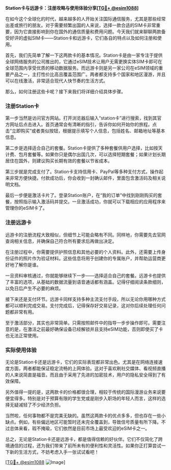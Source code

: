**Station卡与远游卡：注册攻略与使用体验分享[[TG💪+ @esim1088](https://t.me/s/esim1088)]**

在如今这个全球化的时代，越来越多的人开始关注国际通信服务，尤其是那些经常出差或旅行的朋友。对于需要频繁出国的人来说，选择一款合适的SIM卡非常重要，因为它直接影响到你在国外的通信质量和费用问题。今天我们就来聊聊两款备受好评的虚拟SIM卡——Station卡和远游卡，它们各自的特点以及如何注册和使用。

首先，我们先简单了解一下这两款卡的基本情况。Station卡是由一家专注于提供全球网络服务的公司推出的，它通过eSIM技术让用户无需更换实体SIM卡即可在全球范围内享受优质的移动数据服务。而远游卡则是另一家公司在eSIM领域的重要产品之一，主打性价比高且覆盖范围广。两者都支持多个国家和地区漫游，并且可以在线激活，非常适合现代人快节奏的生活方式。

那么，如何注册这些卡呢？接下来我们将详细介绍具体步骤。

### 注册Station卡

第一步当然是访问官方网站。打开浏览器后输入“station卡”进行搜索，找到其官方网址后点击进入。首页通常会有清晰的指引，告诉你如何开始你的旅程。点击“立即购买”或者类似按钮，根据提示填写个人信息，包括姓名、邮箱地址等基本信息。

第二步是选择适合自己的套餐。Station卡提供了多种套餐供用户选择，比如按天计费、包月套餐等。如果你只是偶尔出国几次，可以选择短期套餐；如果计划长期居住在国外，则建议购买长期有效的套餐以节省成本。

第三步就是完成支付了。Station卡支持信用卡、PayPal等多种支付方式，操作起来非常方便快捷。付款成功后，你会收到一封确认邮件，里面包含激活码及相关说明文档。

最后一步便是激活卡片了。登录Station账户，在“我的订单”中找到刚刚购买的套餐，按照指示输入激活码并提交。一旦激活成功，你就可以下载相应的应用程序来管理你的eSIM卡了。

### 注册远游卡

远游卡的注册流程大致相似，但细节上可能会略有不同。同样地，你需要先去官网查询相关信息，并确保自己符合所有要求后再做出决定。

在注册过程中，你需要提供护照信息和其他必要的个人资料。此外，还需要上传身份证件的照片作为验证材料。这些信息将用于创建你的专属账户，并帮助运营商更好地了解你是谁。

一旦资料审核通过，你就能够继续下一步——选择适合自己的套餐。远游卡也提供了丰富的选项，从基础的数据流量到语音通话都有涵盖。记得仔细阅读条款细则，以免日后产生不必要的麻烦。

接下来还是支付环节。远游卡同样支持多种主流支付手段，所以无论你用哪种方式都可以顺利完成交易。支付完成后，记得保存好交易记录，这对你后续处理任何问题都非常有用。

至于激活部分，其实也非常简单。只需按照邮件中的指导一步步操作即可。需要注意的是，在激活之前最好确保设备已经解锁并且支持eSIM功能，否则即使买了卡也无法正常使用。

### 实际使用体验

无论是Station卡还是远游卡，它们的实际表现都非常出色。尤其是在网络连接速度方面，两者都能保证稳定流畅的上网体验。这对于喜欢刷社交媒体、看视频直播的人来说简直是福音。而且由于采用了先进的加密技术，用户的隐私安全得到了有效保障。

另外值得一提的是，这两款卡的价格都很合理，相较于传统的国际漫游业务来说要便宜得多。特别是对于预算有限的学生党或是刚步入职场的年轻人而言，这样的选择无疑减轻了不少经济负担。

当然啦，任何事物都不是完美无缺的。虽然这两款卡的优点多多，但也存在一些小缺点。例如，有些偏远地区可能暂时还未完全覆盖到，导致信号质量有所下降。不过总体来看，瑕不掩瑜，它们依然是目前市场上最受欢迎的eSIM卡之一。

总之，无论是Station卡还是远游卡，都是值得信赖的好伙伴。它们不仅简化了跨境通信的过程，还为我们带来了前所未有的便利性和灵活性。如果你正打算尝试一下新的生活方式，不妨考虑入手一张试试看吧！

[[TG💪+ @esim1088](https://t.me/s/esim1088) ![Image](https://i.postimg.cc/4NQfJmqS/Snipaste-2025-05-13-00-14-12.png)]